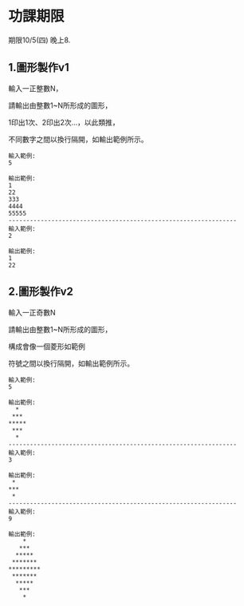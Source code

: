 # 功課期限
期限10/5(四) 晚上8.

## 1.圖形製作v1
輸入一正整數N，

請輸出由整數1~N所形成的圖形，

1印出1次、2印出2次...，以此類推，

不同數字之間以換行隔開，如輸出範例所示。
```
輸入範例:
5

輸出範例:
1
22
333
4444
55555
----------------------------------------------------------------
輸入範例:
2

輸出範例:
1
22
```

## 2.圖形製作v2
輸入一正奇數N

請輸出由整數1~N所形成的圖形，

構成會像一個菱形如範例

符號之間以換行隔開，如輸出範例所示。
```
輸入範例:
5

輸出範例:
  *
 ***
*****
 ***
  *
----------------------------------------------------------------
輸入範例:
3

輸出範例:
 *
***
 *
----------------------------------------------------------------
輸入範例:
9

輸出範例:
    *
   ***
  *****
 *******
*********
 *******
  *****
   ***
    *
```